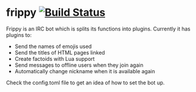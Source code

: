 # frippy [![Build Status](https://travis-ci.org/Mavulp/frippy.svg?branch=master)](https://travis-ci.org/Mavulp/frippy)
Frippy is an IRC bot which is splits its functions into plugins.
Currently it has plugins to:

* Send the names of emojis used
* Send the titles of HTML pages linked  
* Create factoids with Lua support
* Send messages to offline users when they join again
* Automatically change nickname when it is available again

Check the config.toml file to get an idea of how to set the bot up.

